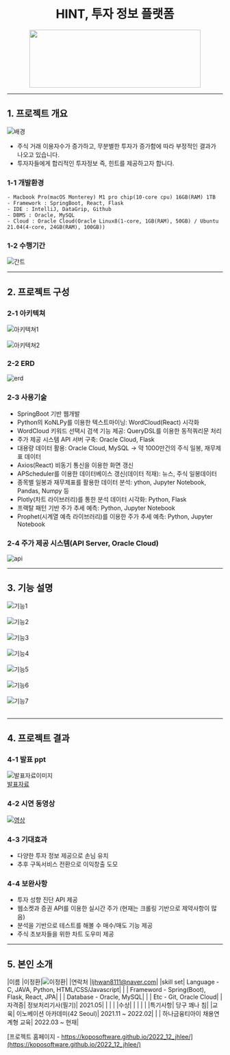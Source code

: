 # <center><b>HINT, 투자 정보 플랫폼</b></center> 

<center><img src="asset/logo.png" width="400" height="135"></center>

<hr>

## 1. 프로젝트 개요
![배경](/asset/intro.png)

- 주식 거래 이용자수가 증가하고, 무분별한 투자가 증가함에 따라 부정적인 결과가 나오고 있습니다.
- 투자자들에게 합리적인 투자정보 즉, 힌트를 제공하고자 합니다.

### 1-1 개발환경

```
- Macbook Pro(macOS Monterey) M1 pro chip(10-core cpu) 16GB(RAM) 1TB
- Framework : SpringBoot, React, Flask
- IDE : IntelliJ, DataGrip, Github
- DBMS : Oracle, MySQL
- Cloud : Oracle Cloud(Oracle Linux8(1-core, 1GB(RAM), 50GB) / Ubuntu 21.04(4-core, 24GB(RAM), 100GB))
```

### 1-2 수행기간
![간트](/asset/gant.png)

<hr>

## 2. 프로젝트 구성

### 2-1 아키텍쳐
![아키텍쳐1](/asset/architecture.png)<br><br>
![아키텍쳐2](/asset/architecture2.png)
   
### 2-2 ERD
![erd](/asset/erd.png)

### 2-3 사용기술
- SpringBoot 기반 웹개발
- Python의 KoNLPy를 이용한 텍스트마이닝: WordCloud(React) 시각화
- WordCloud 키워드 선택시 검색 기능 제공: QueryDSL를 이용한 동적쿼리문 처리
- 주가 제공 시스템 API 서버 구축: Oracle Cloud, Flask
- 대용량 데이터 활용: Oracle Cloud, MySQL -> 약 1000만건의 주식 일봉, 재무제표 데이터
- Axios(React) 비동기 통신을 이용한 화면 갱신
- APScheduler를 이용한 데이터베이스 갱신(데이터 적재): 뉴스, 주식 일봉데이터
- 종목별 일봉과 재무제표를 활용한 데이터 분석: ython, Jupyter Notebook, Pandas, Numpy 등
- Plotly(차트 라이브러리)를 통한 분석 데이터 시각화: Python, Flask
- 프랙탈 패턴 기반 주가 추세 예측: Python, Jupyter Notebook
- Prophet(시계열 예측 라이브러리)를 이용한 주가 추세 예측: Python, Jupyter Notebook

### 2-4 주가 제공 시스템(API Server, Oracle Cloud)
![api](/asset/api.png)

<hr>

## 3. 기능 설명
![기능1](/asset/f1.png)<br><br>
![기능2](/asset/f2.png)<br><br>
![기능3](/asset/f3.png)<br><br>
![기능4](/asset/f4.png)<br><br>
![기능5](/asset/f5.png)<br><br>
![기능6](/asset/f6.png)<br><br>
![기능7](/asset/f7.png)<br><br>

<hr>

## 4. 프로젝트 결과
   
### 4-1 발표 ppt
![발표자료이미지](/asset/발표ppt.png)<br>
[발표자료](/asset/발표ppt.pptx)

### 4-2 시연 동영상
[![영상](/asset/link.png)](https://github.com/koposoftware/2022_12_jhlee)
  
### 4-3 기대효과
- 다양한 투자 정보 제공으로 손님 유치
- 추후 구독서비스 전환으로 이익창출 도모

### 4-4 보완사항
- 투자 성향 진단 API 제공
- 웹소켓과 증권 API를 이용한 실시간 주가
  (현재는 크롤링 기반으로 제약사항이 많음)
- 분석을 기반으로 테스트를 해볼 수 매수/매도 기능 제공
- 주식 초보자들을 위한 차트 도우미 제공

<hr>

## 5. 본인 소개

|이름 |이정환|![이정환](/asset/이정환.jpg)|
|연락처 |ljhwan8111@naver.com|
|skill set| Language - C, JAVA, Python, HTML/CSS/Javascript|
| | Frameword - Spring(Boot), Flask, React, JPA|
| | Database - Oracle, MySQL|
| | Etc - Git, Oracle Cloud|
|자격증| 정보처리기사(필기)| 2021.05|
| | |
|수상| |
| | |
|특기사항| 당구 꽤나 침|
|교육| 이노베이션 아카데미(42 Seoul)| 2021.11 ~ 2022.02|
| | 하나금융티아이 채용연계형 교육| 2022.03 ~ 현재|

[프로젝트 홈페이지 - https://koposoftware.github.io/2022_12_jhlee/](https://koposoftware.github.io/2022_12_jhlee/)
